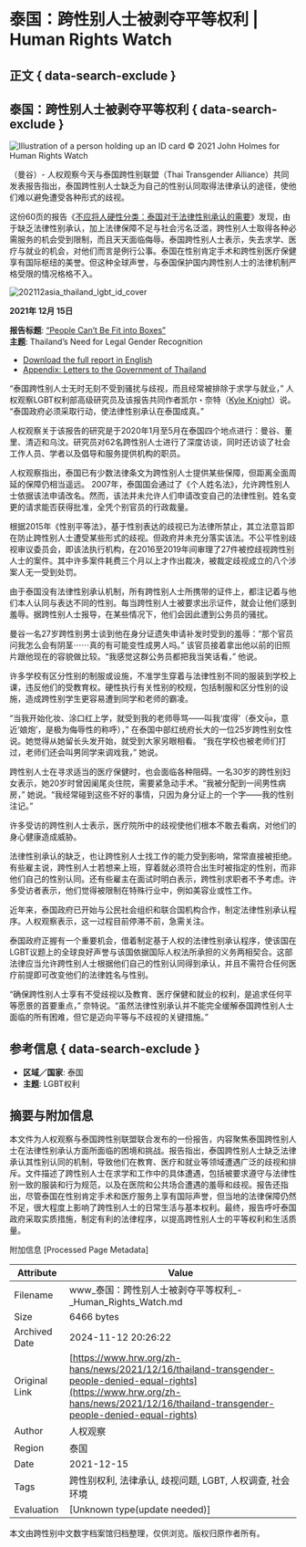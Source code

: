 # 泰国：跨性别人士被剥夺平等权利 | Human Rights Watch

## 正文 { data-search-exclude }


## 泰国：跨性别人士被剥夺平等权利 { data-search-exclude }

![Illustration of a person holding up an ID card](https://www.hrw.org/sites/default/files/styles/embed_xxl/public/media_2021/12/202112asia_thailand_lgbt_id.jpg?itok=pwVi-omW)
© 2021 John Holmes for Human Rights Watch

（曼谷）- 人权观察今天与泰国跨性别联盟（Thai Transgender Alliance）共同发表报告指出，泰国跨性别人士缺乏为自己的性别认同取得法律承认的途径，使他们难以避免遭受各种形式的歧视。

这份60页的报告《[不应将人硬性分类：泰国对于法律性别承认的需要](https://www.hrw.org/node/380638)》发现，由于缺乏法律性别承认，加上法律保障不足与社会污名泛滥，跨性别人士取得各种必需服务的机会受到限制，而且天天面临侮辱。泰国跨性别人士表示，失去求学、医疗与就业的机会，对他们而言是例行公事。泰国在性别肯定手术和跨性别医疗保健享有国际枢纽的美誉。但这种全球声誉，与泰国保护国内跨性别人士的法律机制严格受限的情况格格不入。

![202112asia_thailand_lgbt_id_cover](https://www.hrw.org/sites/default/files/styles/thumbnail/public/media_2021/12/202112asia_thailand_lgbt_id_cover.jpg?itok=jGaFLXvs)

**2021年 12月 15日**

**报告标题**: [“People Can’t Be Fit into Boxes”](https://www.hrw.org/report/2021/12/15/people-cant-be-fit-boxes/thailands-need-legal-gender-recognition)  
**主题**: Thailand’s Need for Legal Gender Recognition  
- [Download the full report in English](https://www.hrw.org/sites/default/files/media_2021/12/thailand1221_web.pdf)  
- [Appendix: Letters to the Government of Thailand](https://www.hrw.org/sites/default/files/media_2021/12/thailand1221_appendix.pdf)  

“泰国跨性别人士无时无刻不受到骚扰与歧视，而且经常被排除于求学与就业，” 人权观察LGBT权利部高级研究员及该报告共同作者凯尔・奈特（[Kyle Knight](https://www.hrw.org/about/people/kyle-knight)）说。 “泰国政府必须采取行动，使法律性别承认在泰国成真。”

人权观察关于该报告的研究是于2020年1月至5月在泰国四个地点进行：曼谷、董里、清迈和乌汶。研究员对62名跨性别人士进行了深度访谈，同时还访谈了社会工作人员、学者以及倡导和服务提供机构的职员。

人权观察指出，泰国已有少数法律条文为跨性别人士提供某些保障，但距离全面周延的保障仍相当遥远。 2007年，泰国国会通过了《个人姓名法》，允许跨性别人士依据该法申请改名。然而，该法并未允许人们申请改变自己的法律性别。姓名变更的请求能否获得批准，全凭个别官员的行政裁量。

根据2015年《性别平等法》，基于性别表达的歧视已为法律所禁止，其立法意旨即在防止跨性别人士遭受某些形式的歧视。但政府并未充分落实该法。不公平性别歧视审议委员会，即该法执行机构，在2016至2019年间审理了27件被控歧视跨性别人士的案件。其中许多案件耗费三个月以上才作出裁决，被裁定歧视成立的八个涉案人无一受到处罚。

由于泰国没有法律性别承认机制，所有跨性别人士所携带的证件上，都注记着与他们本人认同与表达不同的性别。每当跨性别人士被要求出示证件，就会让他们感到羞辱。据跨性别人士报导，在某些情况下，他们会因此遭到公务员的骚扰。

曼谷一名27岁跨性别男士谈到他在身分证遗失申请补发时受到的羞辱：“那个官员问我怎么会有阴茎⋯⋯真的有可能变性成男人吗。” 该官员接着拿出他以前的旧照片跟他现在的容貌做比较。“我感觉这群公务员都把我当笑话看，” 他说。

许多学校有区分性别的制服或设施，不准学生穿着与法律性别不同的服装到学校上课，违反他们的受教育权。硬性执行有关性别的校规，包括制服和区分性别的设施，造成跨性别学生更容易遭到同学和老师的霸凌。

“当我开始化妆、涂口红上学，就受到我的老师辱骂——叫我‘度得’（泰文ตุ๊ด，意近‘娘炮’，是极为侮辱性的称呼），” 在泰国中部红统府长大的一位25岁跨性别女性说。她觉得从她留长头发开始，就受到大家另眼相看。 “我在学校也被老师们打过，老师们还会叫男同学来调戏我，” 她说。

跨性别人士在寻求适当的医疗保健时，也会面临各种阻碍。一名30岁的跨性别妇女表示，她20岁时曾因阑尾炎住院，需要紧急动手术。“我被分配到一间男性病房，” 她说。“我经常碰到这些不好的事情，只因为身分证上的一个字——我的性别注记。”

许多受访的跨性别人士表示，医疗院所中的歧视使他们根本不敢去看病，对他们的身心健康造成威胁。

法律性别承认的缺乏，也让跨性别人士找工作的能力受到影响，常常直接被拒绝。有些雇主说，跨性别人士若想来上班，穿着就必须符合出生时被指定的性别，而非他们自己的性别认同。还有些雇主在面试时明白表示，跨性别求职者不予考虑。许多受访者表示，他们觉得被限制在特殊行业中，例如美容业或性工作。

近年来，泰国政府已开始与公民社会组织和联合国机构合作，制定法律性别承认程序。人权观察表示，这一过程目前停滞不前，急需关注。

泰国政府正握有一个重要机会，借着制定基于人权的法律性别承认程序，使该国在LGBT议题上的全球良好声誉与该国依据国际人权法所承担的义务两相契合。这部法律应当允许跨性别人士根据他们自己的性别认同得到承认，并且不需符合任何医疗前提即可改变他们的法律姓名与性别。

“确保跨性别人士享有不受歧视以及教育、医疗保健和就业的权利，是追求任何平等愿景的首要重点，” 奈特说。“虽然法律性别承认并不能完全缓解泰国跨性别人士面临的所有困难，但它是迈向平等与不歧视的关键措施。”

## 参考信息 { data-search-exclude }

- **区域／国家**: 泰国
- **主题**: LGBT权利

## 摘要与附加信息

<!-- tcd_abstract -->
本文件为人权观察与泰国跨性别联盟联合发布的一份报告，内容聚焦泰国跨性别人士在法律性别承认方面所面临的困境和挑战。报告指出，泰国跨性别人士缺乏法律承认其性别认同的机制，导致他们在教育、医疗和就业等领域遭遇广泛的歧视和排斥。文件描述了跨性别人士在求学和工作中的具体遭遇，包括被要求遵守与法律性别一致的服装和行为规范，以及在医院和公共场合遭遇的羞辱和歧视。报告还指出，尽管泰国在性别肯定手术和医疗服务上享有国际声誉，但当地的法律保障仍然不足，很大程度上影响了跨性别人士的日常生活与基本权利。最终，报告呼吁泰国政府采取实质措施，制定有利的法律程序，以提高跨性别人士的平等权利和生活质量。
<!-- tcd_abstract_end -->

附加信息 [Processed Page Metadata]

| Attribute       | Value                                  |
|-----------------|----------------------------------------|
| Filename        | www_泰国：跨性别人士被剥夺平等权利_-_Human_Rights_Watch.md                             |
| Size            | 6466 bytes                           |
| Archived Date   | 2024-11-12 20:26:22                             |
| Original Link   | [https://www.hrw.org/zh-hans/news/2021/12/16/thailand-transgender-people-denied-equal-rights](https://www.hrw.org/zh-hans/news/2021/12/16/thailand-transgender-people-denied-equal-rights)                       |
| Author          | 人权观察                               |
| Region          | 泰国                               |
| Date            | 2021-12-15                                 |
| Tags            | 跨性别权利, 法律承认, 歧视问题, LGBT, 人权调查, 社会环境                                 |
| Evaluation            | [Unknown type(update needed)]                                 |
<!-- tcd_table_end -->

本文由跨性别中文数字档案馆归档整理，仅供浏览。版权归原作者所有。
